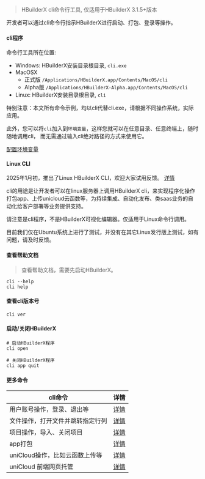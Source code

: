 > HBuilderX cli命令行工具, 仅适用于HBuilderX 3.1.5+版本

开发者可以通过cli命令行指示HBuilderX进行启动、打包、登录等操作。

#### cli程序

命令行工具所在位置:

- Windows: HBuilderX安装目录根目录, `cli.exe`
- MacOSX
    - 正式版 `/Applications/HBuilderX.app/Contents/MacOS/cli`
    - Alpha版 `/Applications/HBuilderX-Alpha.app/Contents/MacOS/cli`
- Linux: HBuilderX安装目录根目录, `cli`

特别注意：本文所有命令示例，均以cli代替cli.exe，请根据不同操作系统，实际应用。

此外，您可以将`cli`加入到`环境变量`，这样您就可以在任意目录、任意终端上，随时随地调用cli， 而无需通过输入cli绝对路径的方式来使用它。

[配置环境变量](/cli/env)

#### Linux CLI

2025年1月初，推出了Linux HBuilderX CLI，欢迎大家试用反馈。 [详情](https://ask.dcloud.net.cn/article/41469)

cli的用途是让开发者可以在linux服务器上调用HBuilderX cli，来实现程序化操作打包app、上传unicloud云函数等，为持续集成、自动化发布、类saas业务的自动化给客户部署等业务提供支持。

请注意是cli程序，不是HBuilderX可视化编辑器。仅适用于Linux命令行调用。

目前我们仅在Ubuntu系统上进行了测试，并没有在其它Linux发行版上测试，如有问题，请及时反馈。

#### 查看帮助文档

> 查看帮助文档，需要先启动HBuilderX。

```shell
cli --help
cli help
```

#### 查看cli版本号

```shell
cli ver
```

#### 启动/关闭HBuilderX

```shell
# 启动HBuilderX程序
cli open

# 关闭HBuilderX程序
cli app quit
```

#### 更多命令

|cli命令												|详情													|
|--															|--														|
|用户账号操作，登录、退出等			|[详情](/cli/user)						|
|文件操作，打开文件并跳转指定行列				|[详情](/cli/file)					|
|项目操作，导入、关闭项目				|[详情](/cli/project)					|
|app打包												|[详情](/cli/pack)						|
|uniCloud操作，比如云函数上传等	|[详情](/cli/uniCloud)				|
|uniCloud 前端网页托管					|[详情](/cli/uniCloud-hosting)|
